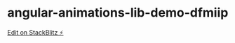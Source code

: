 # angular-animations-lib-demo-dfmiip

[Edit on StackBlitz ⚡️](https://stackblitz.com/edit/angular-animations-lib-demo-dfmiip)
